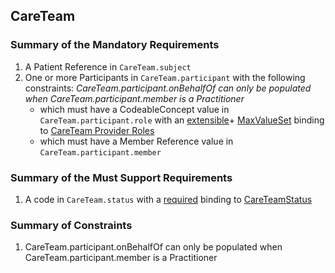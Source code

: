 ## CareTeam

### Summary of the Mandatory Requirements
1.  A Patient Reference  in `CareTeam.subject`
1. One or more Participants  in `CareTeam.participant`
 with the following constraints: *CareTeam.participant.onBehalfOf can only be populated when CareTeam.participant.member is a Practitioner*
   - which must have a  CodeableConcept value  in `CareTeam.participant.role`
with an [extensible](http://hl7.org/fhir/R4/terminologies.html#extensible)\+ [MaxValueSet](general-guidance.html#max-binding)
 binding to [CareTeam Provider Roles](http://hl7.org/fhir/us/core/ValueSet/us-core-careteam-provider-roles)
   - which must have a Member Reference value  in `CareTeam.participant.member`

### Summary of the Must Support Requirements
1.  A  code  in `CareTeam.status`
with a [required](http://hl7.org/fhir/R4/terminologies.html#required)
 binding to [CareTeamStatus](http://hl7.org/fhir/ValueSet/care-team-status)

### Summary of Constraints
1. CareTeam.participant.onBehalfOf can only be populated when CareTeam.participant.member is a Practitioner